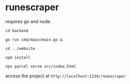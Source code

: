 # runescraper

requires go and node

`cd backend`

`go run cmd/main/main.go &`

`cd ../website`

`npm install`

`npx parcel serve src/index.html`


access the project at `http://localhost:1234/runescraper`
